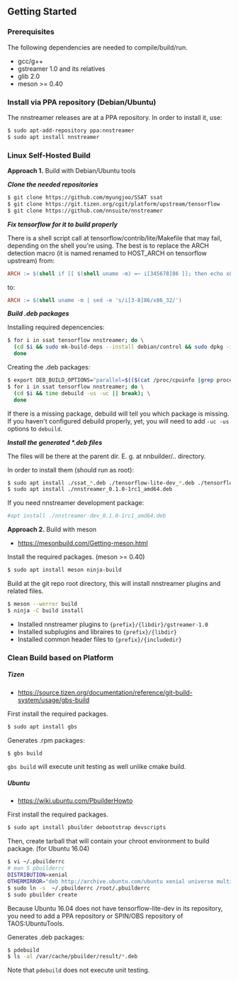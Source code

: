 ## Getting Started

### Prerequisites
The following dependencies are needed to compile/build/run.
* gcc/g++
* gstreamer 1.0 and its relatives
* glib 2.0
* meson >= 0.40

### Install via PPA repository (Debian/Ubuntu)

The nnstreamer releases are at a PPA repository. In order to install it, use:

```bash
$ sudo apt-add-repository ppa:nnstreamer
$ sudo apt install nnstreamer
```

### Linux Self-Hosted Build

**Approach 1.** Build with Debian/Ubuntu tools

***Clone the needed repositories***

```bash
$ git clone https://github.com/myungjoo/SSAT ssat
$ git clone https://git.tizen.org/cgit/platform/upstream/tensorflow
$ git clone https://github.com/nnsuite/nnstreamer
```

***Fix tensorflow for it to build properly***

There is a shell script call at tensorflow/contrib/lite/Makefile that may
fail, depending on the shell you're using. The best is to replace
the ARCH detection macro (it is named renamed to HOST_ARCH on tensorflow
upstream) from:

```makefile
ARCH := $(shell if [[ $(shell uname -m) =~ i[345678]86 ]]; then echo x86_32; else echo $(shell uname -m); fi)
```

to:

```makefile
ARCH := $(shell uname -m | sed -e 's/i[3-8]86/x86_32/')
```

***Build .deb packages***

Installing required depencencies:

```bash
$ for i in ssat tensorflow nnstreamer; do \
  (cd $i && sudo mk-build-deps --install debian/control && sudo dpkg -i *.deb || break); \
  done
```

Creating the .deb packages:

```bash
$ export DEB_BUILD_OPTIONS="parallel=$(($(cat /proc/cpuinfo |grep processor|wc -l) + 1))"
$ for i in ssat tensorflow nnstreamer; do \
  (cd $i && time debuild -us -uc || break); \
  done
```

If there is a missing package, debuild will tell you which package is missing.
If you haven't configured debuild properly, yet, you will need to add ```-uc -us``` options to ```debuild```.

***Install the generated \*.deb files***

The files will be there at the parent dir. E. g. at nnbuilder/.. directory.

In order to install them (should run as root):

```bash
$ sudo apt install ./ssat_*.deb ./tensorflow-lite-dev_*.deb ./tensorflow-dev_*.deb
$ sudo apt install ./nnstreamer_0.1.0-1rc1_amd64.deb
```

If you need nnstreamer development package:

```bash
#apt install ./nnstreamer-dev_0.1.0-1rc1_amd64.deb
```

**Approach 2.** Build with meson
* https://mesonbuild.com/Getting-meson.html

Install the required packages. (meson >= 0.40)

```bash
$ sudo apt install meson ninja-build
```

Build at the git repo root directory, this will install nnstreamer plugins and related files.

```bash
$ meson --werror build
$ ninja -C build install
```

- Installed nnstreamer plugins to ```{prefix}/{libdir}/gstreamer-1.0```
- Installed subplugins and libraires to ```{prefix}/{libdir}```
- Installed common header files to ```{prefix}/{includedir}```


### Clean Build based on Platform

##### Tizen
* https://source.tizen.org/documentation/reference/git-build-system/usage/gbs-build

First install the required packages.
```bash
$ sudo apt install gbs
```

Generates .rpm packages:
```bash
$ gbs build
```
```gbs build``` will execute unit testing as well unlike cmake build.

##### Ubuntu
* https://wiki.ubuntu.com/PbuilderHowto

First install the required packages.
```bash
$ sudo apt install pbuilder debootstrap devscripts
```

Then, create tarball that will contain your chroot environment to build package. (for Ubuntu 16.04)
```bash
$ vi ~/.pbuilderrc
# man 5 pbuilderrc
DISTRIBUTION=xenial
OTHERMIRROR="deb http://archive.ubuntu.com/ubuntu xenial universe multiverse |deb [trusted=yes] http://ppa.launchpad.net/nnstreamer/ppa/ubuntu xenial main"
$ sudo ln -s  ~/.pbuilderrc /root/.pbuilderrc
$ sudo pbuilder create
```
Because Ubuntu 16.04 does not have tensorflow-lite-dev in its repository, you need to add
a PPA repository or SPIN/OBS repository of TAOS:UbuntuTools.

Generates .deb packages:
```bash
$ pdebuild
$ ls -al /var/cache/pbuilder/result/*.deb
```
Note that ```pdebuild``` does not execute unit testing.
